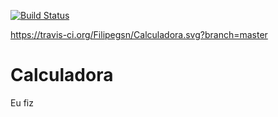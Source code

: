 [![Build Status](https://travis-ci.org/Filipegsn/Calculadora.svg?branch=master)](https://travis-ci.org/Filipegsn/Calculadora)

https://travis-ci.org/Filipegsn/Calculadora.svg?branch=master

# Calculadora
Eu fiz
